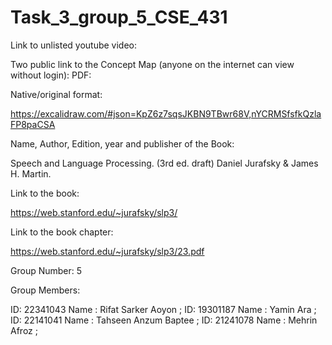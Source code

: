 # Task_3_group_5_CSE_431

Link to unlisted youtube video:


Two public link to the Concept Map (anyone on the internet can view without login):
PDF: 

Native/original format: 

https://excalidraw.com/#json=KpZ6z7sqsJKBN9TBwr68V,nYCRMSfsfkQzlaFP8paCSA

Name, Author, Edition, year and publisher of the Book:

Speech and Language Processing. (3rd ed. draft)
Daniel Jurafsky & James H. Martin. 

Link to the book:

https://web.stanford.edu/~jurafsky/slp3/

Link to the book chapter:

https://web.stanford.edu/~jurafsky/slp3/23.pdf

Group Number:
5

Group Members:

ID: 22341043 Name : Rifat Sarker Aoyon ; 
ID: 19301187 Name : Yamin Ara ;
ID: 22141041 Name : Tahseen Anzum Baptee ; 
ID: 21241078 Name : Mehrin Afroz ; 
